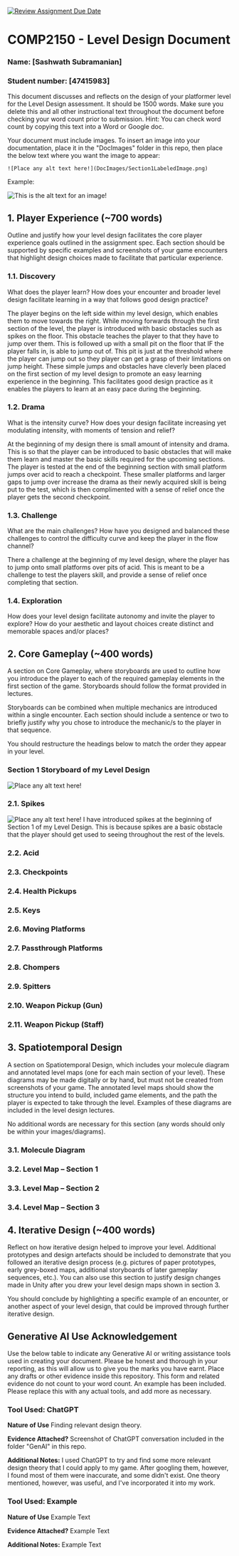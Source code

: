 [![Review Assignment Due Date](https://classroom.github.com/assets/deadline-readme-button-24ddc0f5d75046c5622901739e7c5dd533143b0c8e959d652212380cedb1ea36.svg)](https://classroom.github.com/a/YyUO0xtt)
# COMP2150  - Level Design Document
### Name: [Sashwath Subramanian]
### Student number: [47415983] 

This document discusses and reflects on the design of your platformer level for the Level Design assessment. It should be 1500 words. Make sure you delete this and all other instructional text throughout the document before checking your word count prior to submission. Hint: You can check word count by copying this text into a Word or Google doc.

Your document must include images. To insert an image into your documentation, place it in the "DocImages" folder in this repo, then place the below text where you want the image to appear:

```
![Place any alt text here!](DocImages/Section1LabeledImage.png)
```

Example:

![This is the alt text for an image!](DocImages/exampleimage.png)

## 1. Player Experience (~700 words)
Outline and justify how your level design facilitates the core player experience goals outlined in the assignment spec. Each section should be supported by specific examples and screenshots of your game encounters that highlight design choices made to facilitate that particular experience.

### 1.1. Discovery
What does the player learn? How does your encounter and broader level design facilitate learning in a way that follows good design practice?

The player begins on the left side within my level design, which enables them to move towards the right. While moving forwards through the first section of the level, the player is introduced with basic obstacles such as spikes on the floor. This obstacle teaches the player to that they have to jump over them. This is followed up with a small pit on the floor that IF the player falls in, is able to jump out of. This pit is just at the threshold where the player can jump out so they player can get a grasp of their limitations on jump height. These simple jumps and obstacles have cleverly been placed on the first section of my level design to promote an easy learning experience in the beginning. This facilitates good design practice as it enables the players to learn at an easy pace during the beginning.

### 1.2. Drama
What is the intensity curve? How does your design facilitate increasing yet modulating intensity, with moments of tension and relief? 

At the beginning of my design there is small amount of intensity and drama. This is so that the player can be introduced to basic obstacles that will make them learn and master the basic skills required for the upcoming sections. The player is tested at the end of the beginning section with small platform jumps over acid to reach a checkpoint. These smaller platforms and larger gaps to jump over increase the drama as their newly acquired skill is being put to the test, which is then complimented with a sense of relief once the player gets the second checkpoint.

### 1.3. Challenge
What are the main challenges? How have you designed and balanced these challenges to control the difficulty curve and keep the player in the flow channel?

There a challenge at the beginning of my level design, where the player has to jump onto small platforms over pits of acid. This is meant to be a challenge to test the players skill, and provide a sense of relief once completing that section.

### 1.4. Exploration
How does your level design facilitate autonomy and invite the player to explore? How do your aesthetic and layout choices create distinct and memorable spaces and/or places?

## 2. Core Gameplay (~400 words)
A section on Core Gameplay, where storyboards are used to outline how you introduce the player to each of the required gameplay elements in the first section of the game. Storyboards should follow the format provided in lectures.

Storyboards can be combined when multiple mechanics are introduced within a single encounter. Each section should include a sentence or two to briefly justify why you chose to introduce the mechanic/s to the player in that sequence.

You should restructure the headings below to match the order they appear in your level.

### Section 1 Storyboard of my Level Design
![Place any alt text here!](DocImages/Section1LabeledImage.png)


### 2.1. Spikes
![Place any alt text here!](DocImages/SpikeStoryBoard.png)
I have introduced spikes at the beginning of Section 1 of my Level Design. This is because spikes are a basic obstacle that the player should get used to seeing throughout the rest of the levels.

### 2.2. Acid

### 2.3. Checkpoints

### 2.4. Health Pickups

### 2.5. Keys

### 2.6. Moving Platforms

### 2.7. Passthrough Platforms

### 2.8. Chompers

### 2.9. Spitters

### 2.10. Weapon Pickup (Gun)

### 2.11. Weapon Pickup (Staff)

## 3. Spatiotemporal Design
A section on Spatiotemporal Design, which includes your molecule diagram and annotated level maps (one for each main section of your level). These diagrams may be made digitally or by hand, but must not be created from screenshots of your game. The annotated level maps should show the structure you intend to build, included game elements, and the path the player is expected to take through the level. Examples of these diagrams are included in the level design lectures.

No additional words are necessary for this section (any words should only be within your images/diagrams).
 
### 3.1. Molecule Diagram

### 3.2. Level Map – Section 1

### 3.3.	Level Map – Section 2

### 3.4.	Level Map – Section 3

## 4. Iterative Design (~400 words)
Reflect on how iterative design helped to improve your level. Additional prototypes and design artefacts should be included to demonstrate that you followed an iterative design process (e.g. pictures of paper prototypes, early grey-boxed maps, additional storyboards of later gameplay sequences, etc.). You can also use this section to justify design changes made in Unity after you drew your level design maps shown in section 3. 

You should conclude by highlighting a specific example of an encounter, or another aspect of your level design, that could be improved through further iterative design.

## Generative AI Use Acknowledgement

Use the below table to indicate any Generative AI or writing assistance tools used in creating your document. Please be honest and thorough in your reporting, as this will allow us to give you the marks you have earnt. Place any drafts or other evidence inside this repository. This form and related evidence do not count to your word count.
An example has been included. Please replace this with any actual tools, and add more as necessary.


### Tool Used: ChatGPT
**Nature of Use** Finding relevant design theory.

**Evidence Attached?** Screenshot of ChatGPT conversation included in the folder "GenAI" in this repo.

**Additional Notes:** I used ChatGPT to try and find some more relevant design theory that I could apply to my game. After googling them, however, I found most of them were inaccurate, and some didn't exist. One theory mentioned, however, was useful, and I've incorporated it into my work.

### Tool Used: Example
**Nature of Use** Example Text

**Evidence Attached?** Example Text

**Additional Notes:** Example Text


